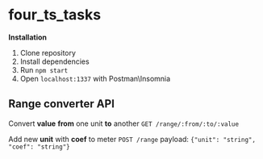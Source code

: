 # four_ts_tasks

**Installation**
1. Clone repository
2. Install dependencies
3. Run `npm start`
4. Open `localhost:1337` with Postman\Insomnia

## Range converter API
Convert **value** **from** one unit **to** another `GET /range/:from/:to/:value`

Add new **unit** with **coef** to meter `POST /range` payload: `{"unit": "string", "coef": "string"}`


